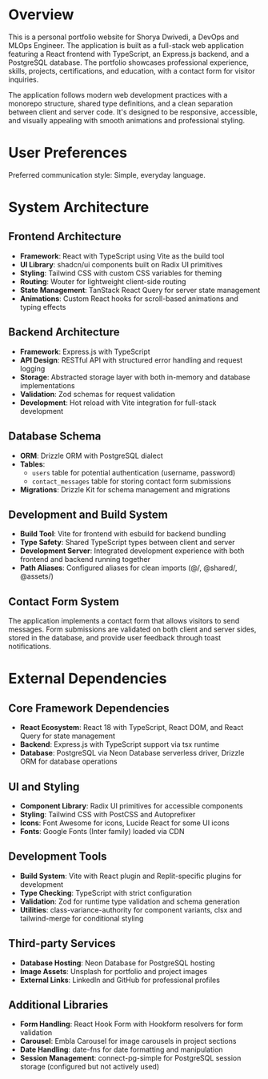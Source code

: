 # Overview

This is a personal portfolio website for Shorya Dwivedi, a DevOps and MLOps Engineer. The application is built as a full-stack web application featuring a React frontend with TypeScript, an Express.js backend, and a PostgreSQL database. The portfolio showcases professional experience, skills, projects, certifications, and education, with a contact form for visitor inquiries.

The application follows modern web development practices with a monorepo structure, shared type definitions, and a clean separation between client and server code. It's designed to be responsive, accessible, and visually appealing with smooth animations and professional styling.

# User Preferences

Preferred communication style: Simple, everyday language.

# System Architecture

## Frontend Architecture
- **Framework**: React with TypeScript using Vite as the build tool
- **UI Library**: shadcn/ui components built on Radix UI primitives
- **Styling**: Tailwind CSS with custom CSS variables for theming
- **Routing**: Wouter for lightweight client-side routing
- **State Management**: TanStack React Query for server state management
- **Animations**: Custom React hooks for scroll-based animations and typing effects

## Backend Architecture
- **Framework**: Express.js with TypeScript
- **API Design**: RESTful API with structured error handling and request logging
- **Storage**: Abstracted storage layer with both in-memory and database implementations
- **Validation**: Zod schemas for request validation
- **Development**: Hot reload with Vite integration for full-stack development

## Database Schema
- **ORM**: Drizzle ORM with PostgreSQL dialect
- **Tables**: 
  - `users` table for potential authentication (username, password)
  - `contact_messages` table for storing contact form submissions
- **Migrations**: Drizzle Kit for schema management and migrations

## Development and Build System
- **Build Tool**: Vite for frontend with esbuild for backend bundling
- **Type Safety**: Shared TypeScript types between client and server
- **Development Server**: Integrated development experience with both frontend and backend running together
- **Path Aliases**: Configured aliases for clean imports (@/, @shared/, @assets/)

## Contact Form System
The application implements a contact form that allows visitors to send messages. Form submissions are validated on both client and server sides, stored in the database, and provide user feedback through toast notifications.

# External Dependencies

## Core Framework Dependencies
- **React Ecosystem**: React 18 with TypeScript, React DOM, and React Query for state management
- **Backend**: Express.js with TypeScript support via tsx runtime
- **Database**: PostgreSQL via Neon Database serverless driver, Drizzle ORM for database operations

## UI and Styling
- **Component Library**: Radix UI primitives for accessible components
- **Styling**: Tailwind CSS with PostCSS and Autoprefixer
- **Icons**: Font Awesome for icons, Lucide React for some UI icons
- **Fonts**: Google Fonts (Inter family) loaded via CDN

## Development Tools
- **Build System**: Vite with React plugin and Replit-specific plugins for development
- **Type Checking**: TypeScript with strict configuration
- **Validation**: Zod for runtime type validation and schema generation
- **Utilities**: class-variance-authority for component variants, clsx and tailwind-merge for conditional styling

## Third-party Services
- **Database Hosting**: Neon Database for PostgreSQL hosting
- **Image Assets**: Unsplash for portfolio and project images
- **External Links**: LinkedIn and GitHub for professional profiles

## Additional Libraries
- **Form Handling**: React Hook Form with Hookform resolvers for form validation
- **Carousel**: Embla Carousel for image carousels in project sections
- **Date Handling**: date-fns for date formatting and manipulation
- **Session Management**: connect-pg-simple for PostgreSQL session storage (configured but not actively used)
